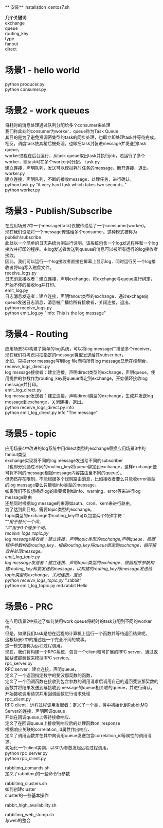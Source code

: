 ** 安装**
installation_centos7.sh   

**几个关键词**     
exchange   
queue   
routing_key   
type   
    fanout   
    direct   


# 场景1 - hello world  
python producer.py  
python consumer.py  


# 场景2 - work queues  
将耗时的消息处理通过队列分配给多个consumer来处理   
我们称此处的consumer为worker，queue称为Task Queue   
其目的是为了避免资源密集型的task的同步处理，也即立即处理task并等待完成。    
相反，调度task使其稍后被处理。也即把task封装进message并发送到task queue，   
worker进程在后台运行，从task queue取出task并执行job，若运行了多个worker，则task可在多个worker间分配。
task.py   
建立连接，声明队列，发送可以模拟耗时任务的message，断开连接、退出。   
worker.py   
建立连接，声明队列，不断的接收message，处理任务，进行确认。   
python task.py "A very hard task which takes two seconds.."   
python worker.py   


# 场景3 - Publish/Subscribe
在应用场景2中一个message(task)仅被传递给了一个comsumer(worker)。   
现在我们设法将一个message传递给多个consumer。这种模式被称为publish/subscribe   
此处以一个简单的日志系统为例进行说明。该系统包含一个log发送程序和一个log接收并打印的程序。由log发送者发送到queue的消息可以被所有运行的log接收者接收。   
因此，我们可以运行一个log接收者直接在屏幕上显示log，同时运行另一个log接收者将log写入磁盘文件。   
receive_logs.py   
日志消息接收者：建立连接，声明exchange，将exchange与queue进行绑定，开始不停的接收log并打印。   
emit_log.py   
日志消息发送者：建立连接，声明fanout类型的exchange，通过exchage向queue发送日志消息，消息被广播给所有接收者，关闭连接，退出。   
python receive_logs.py   
python emit_log.py "info: This is the log message"   


# 场景4 - Routing    
应用场景3中构建了简单的log系统，可以将log message广播至多个receiver。     
现在我们将考虑只把指定的message类型发送给其subscriber，   
比如，只把error message写到log file而将所有log message显示在控制台。   
receive_logs_direct.py   
log message接收者：建立连接，声明direct类型的exchange，声明queue，使用提供的参数作为routing_key将queue绑定到exchange，开始循环接收log message并打印。   
emit_log_direct.py   
log message发送者：建立连接，声明direct类型的exchange，生成并发送log message到exchange，关闭连接，退出。   
python receive_logs_direct.py info   
python emit_log_direct.py info "The message"   


# 场景5 - topic   
应用场景4中改进的log系统中用direct类型的exchange替换应用场景3中的fanout类型   
exchange实现将不同的log message发送给不同的subscriber   
（也即分别通过不同的routing_key将queue绑定到exchange，这样exchange便可将不同的message根据message内容路由至不同的queue）。   
但仍然存在限制，不能根据多个规则路由消息，比如接收者要么只能收error类型的log message要么只能收info类型的message。   
如果我们不仅想根据log的重要级别如info、warning、error等来进行log message路由    
还想同时根据log message的来源如auth、cron、kern来进行路由。   
为了达到此目的，需要topic类型的exchange。   
topic类型的exchange中routing_key中可以包含两个特殊字符：   
“*”用于替代一个词，     
“#”用于0个或多个词。   
receive_logs_topic.py   
log message接收者：建立连接，声明topic类型的exchange,声明queue，根据程序参数构造routing_key，根据routing_key将queue绑定到exchange，循环接收并处理message。   
emit_log_topic.py   
log message发送者：建立连接、声明topic类型的exchange、根据程序参数构建routing_key和要发送的message，以构建的routing_key将message发送给topic类型的exchange，关闭连接，退出   
python receive_logs_topic.py "*.rabbit"   
python emit_log_topic.py red.rabbit Hello   


# 场景6 - PRC   
在应用场景2中描述了如何使用work queue将耗时的task分配到不同的worker中。   
但是，如果我们task是想在远程的计算机上运行一个函数并等待返回结果呢。   
这根场景2中的描述是一个完全不同的故事。   
这一模式被称为远程过程调用。   
现在，我们将构建一个RPC系统，包含一个client和可扩展的RPC server，通过返回斐波那契数来模拟RPC service。   
rpc_server.py   
RPC server：建立连接，声明queue，   
定义了一个返回指定数字的斐波那契数的函数，   
定义了一个回调函数在接收到包含参数的调用请求后调用自己的返回斐波那契数的函数并将结果发送到与接收到message的queue相关联的queue，并进行确认。   
开始接收调用请求并用回调函数进行请求处理   
rpc_client.py   
RPC client：远程过程调用发起者：定义了一个类，类中初始化到RabbitMQ Server的连接、声明回调queue   
开始在回调queue上等待接收响应、   
定义了在回调queue上接收到响应后的处理函数on_response   
根据响应关联的correlation_id属性作出响应、   
定义了调用函数并在其中向调用queue发送包含correlation_id等属性的调用请求、   
初始化一个client实例，以30为参数发起远程过程调用。   
python rpc_server.py   
python rpc_client.py   


rabbitmq_comands.sh   
    定义了rabbitmq的一些命令行参数   


rabbitmq_clusters.sh   
    如何创建cluster   
    cluster的一些基本操作   


rabbit_high_availability.sh   


rabbitmq_web_stomp.sh   
    与web的整合   

